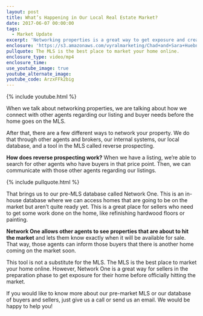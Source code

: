 ```yaml
---
layout: post
title: What’s Happening in Our Local Real Estate Market?
date: 2017-06-07 00:00:00
tags:
  - Market Update
excerpt: 'Networking properties is a great way to get exposure and create interest among prospective buyers. We use a few different tools to communicate with other agents regarding our listing and buyer needs. We even have a tool called Network One that helps create interest for properties before they are officially on the market. To learn more about how networking properties can help you, watch this short video.'
enclosure: 'https://s3.amazonaws.com/vyralmarketing/Chad+and+Sara+Huebner/Videos/2017/June/Chad+%2526+Sara+Huebener+With+Edina+Realty-+Whats+Happening+in+Our+Local+Real+Estate+Market%253F.mp4'
pullquote: The MLS is the best place to market your home online.
enclosure_type: video/mp4
enclosure_time:
use_youtube_image: true
youtube_alternate_image:
youtube_code: ArzxFFk2big
---
```



{% include youtube.html %}

When we talk about networking properties, we are talking about how we connect with other agents regarding our listing and buyer needs before the home goes on the MLS.

After that, there are a few different ways to network your property. We do that through other agents and brokers, our internal systems, our local database, and a tool in the MLS called reverse prospecting.

**How does reverse prospecting work?** When we have a listing, we’re able to search for other agents who have buyers in that price point. Then, we can communicate with those other agents regarding our listings.

{% include pullquote.html %}

That brings us to our pre-MLS database called Network One. This is an in-house database where we can access homes that are going to be on the market but aren’t quite ready yet. This is a great place for sellers who need to get some work done on the home, like refinishing hardwood floors or painting.

**Network One allows other agents to see properties that are about to hit the market** and lets them know exactly when it will be available for sale. That way, those agents can inform those buyers that there is another home coming on the market soon.

This tool is not a substitute for the MLS. The MLS is the best place to market your home online. However, Network One is a great way for sellers in the preparation phase to get exposure for their home before officially hitting the market.

If you would like to know more about our pre-market MLS or our database of buyers and sellers, just give us a call or send us an email. We would be happy to help you!